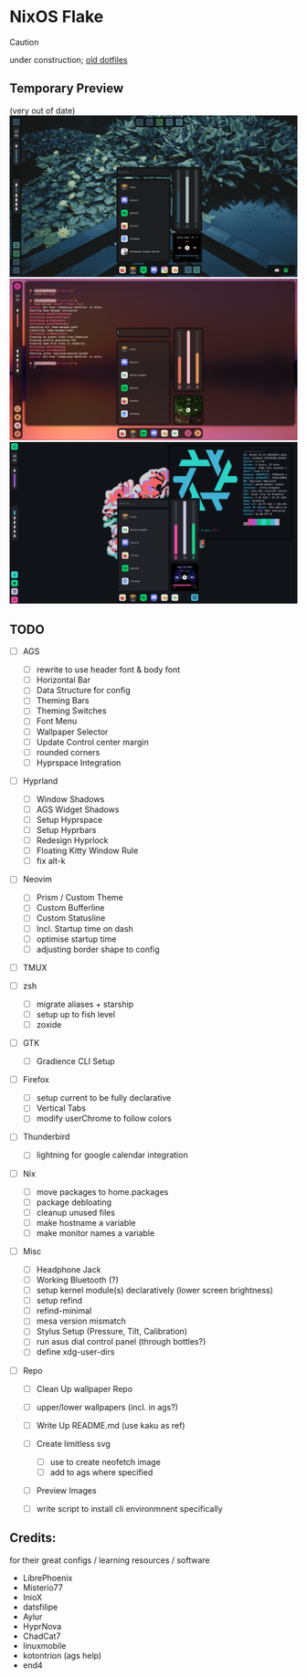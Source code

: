 # NixOS Flake
> [!Caution]
> under construction; 
> [old dotfiles](https://github.com/cmrcrabs/dotfiles)

## Temporary Preview
(very out of date)
![Preview](./temp_prev1.png)
![Preview](./temp_prev2.png)
![Preview](./temp_prev3.png)

## TODO

- [ ] AGS
    - [ ] rewrite to use header font & body font
    - [ ] Horizontal Bar
    - [ ] Data Structure for config
    - [ ] Theming Bars
    - [ ] Theming Switches
    - [ ] Font Menu
    - [ ] Wallpaper Selector
    - [ ] Update Control center margin
    - [ ] rounded corners
    - [ ] Hyprspace Integration

- [ ] Hyprland
    - [ ] Window Shadows
    - [ ] AGS Widget Shadows
    - [ ] Setup Hyprspace
    - [ ] Setup Hyprbars
    - [ ] Redesign Hyprlock
    - [ ] Floating Kitty Window Rule
    - [ ] fix alt-k

- [ ] Neovim
    - [ ] Prism / Custom Theme
    - [ ] Custom Bufferline
    - [ ] Custom Statusline
    - [ ] Incl. Startup time on dash
    - [ ] optimise startup time
    - [ ] adjusting border shape to config

- [ ] TMUX

- [ ] zsh
    - [ ] migrate aliases + starship
    - [ ] setup up to fish level
    - [ ] zoxide

- [ ] GTK
    - [ ] Gradience CLI Setup

- [ ] Firefox
    - [ ] setup current to be fully declarative
    - [ ] Vertical Tabs
    - [ ] modify userChrome to follow colors

- [ ] Thunderbird
    - [ ] lightning for google calendar integration

- [ ] Nix
    - [ ] move packages to home.packages
    - [ ] package debloating
    - [ ] cleanup unused files
    - [ ] make hostname a variable
    - [ ] make monitor names a variable

- [ ] Misc
    - [ ] Headphone Jack
    - [ ] Working Bluetooth (?)
    - [ ] setup kernel module(s) declaratively (lower screen brightness)
    - [ ] setup refind
    - [ ] refind-minimal
    - [ ] mesa version mismatch
    - [ ] Stylus Setup (Pressure, Tilt, Calibration)
    - [ ] run asus dial control panel (through bottles?)
    - [ ] define xdg-user-dirs

- [ ] Repo
    - [ ] Clean Up wallpaper Repo
    - [ ] upper/lower wallpapers (incl. in ags?)
    - [ ] Write Up README.md (use kaku as ref)
    - [ ] Create limitless svg
        - [ ] use to create neofetch image
        - [ ] add to ags where specified
    - [ ] Preview Images
    - [ ] write script to install cli environmnent specifically


## Credits:
for their great configs / learning resources / software

- LibrePhoenix
- Misterio77
- InioX
- datsfilipe
- Aylur
- HyprNova
- ChadCat7
- linuxmobile
- kotontrion (ags help)
- end4 
